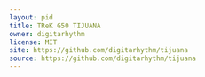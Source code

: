 ```yaml
---
layout: pid
title: TReK G50 TIJUANA
owner: digitarhythm
license: MIT
site: https://github.com/digitarhythm/tijuana
source: https://github.com/digitarhythm/tijuana
---
```

